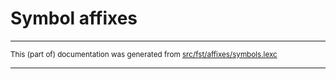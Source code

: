 
# Symbol affixes

* * *

<small>This (part of) documentation was generated from [src/fst/affixes/symbols.lexc](https://github.com/giellalt/lang-bxr/blob/main/src/fst/affixes/symbols.lexc)</small>

---

